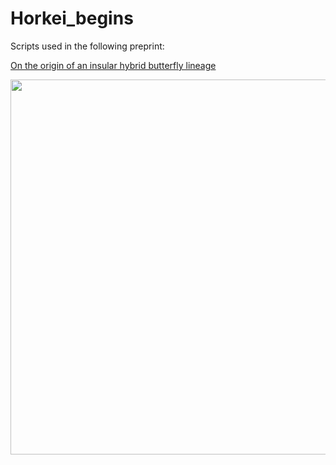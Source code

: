 # Horkei_begins

Scripts used in the following preprint:

[On the origin of an insular hybrid butterfly lineage]([url]https://www.biorxiv.org/content/10.1101/2024.10.17.618839v1.abstract)

<image src="https://github.com/JesperBoman/Horkei_begins/blob/main/GH_bg_2.png" width="600">
